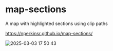 # map-sections
A map with highlighted sections using clip paths

https://nperkinsr.github.io/map-sections/

![2025-03-03 17 50 43](https://github.com/user-attachments/assets/025ad3da-0316-46e0-b3e5-13c68c51fc57)
